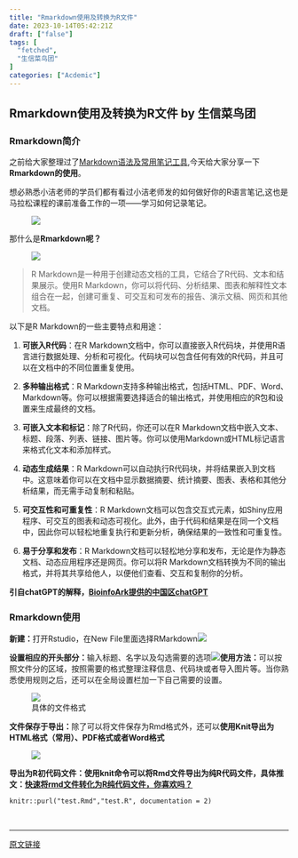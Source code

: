 ```yaml
---
title: "Rmarkdown使用及转换为R文件"
date: 2023-10-14T05:42:21Z
draft: ["false"]
tags: [
  "fetched",
  "生信菜鸟团"
]
categories: ["Acdemic"]
---
```

Rmarkdown使用及转换为R文件 by 生信菜鸟团
------
<div><section data-tool="mdnice编辑器" data-website="https://www.mdnice.com"><h3 data-tool="mdnice编辑器"><span data-remoteid="c1697196611565" data-cacheurl="https://files.mdnice.com/mountain_1.png"></span><span></span><span>Rmarkdown简介</span><span></span></h3><p data-tool="mdnice编辑器">之前给大家整理过了<a href="https://mp.weixin.qq.com/s?__biz=MzUzMTEwODk0Ng==&amp;mid=2247515914&amp;idx=1&amp;sn=0d7debecdeae01f287288f4e75080dbb&amp;scene=21#wechat_redirect" data-linktype="2">Markdown语法及常用笔记工具</a>,今天给大家分享一下<strong>Rmarkdown的使用</strong>。</p><p data-tool="mdnice编辑器">想必熟悉小洁老师的学员们都有看过小洁老师发的如何做好你的R语言笔记,这也是马拉松课程的课前准备工作的一项——学习如何记录笔记。</p><figure data-tool="mdnice编辑器"><img data-ratio="0.5266881028938907" data-src="https://mmbiz.qpic.cn/mmbiz_png/iaRJcrq2LosibXEAUicA3uFEziatI2J9bDgHXibpIgGIQhWficptibH2xG8hRuwdLibHaGZdJ0Dl1gsKaYuF5TM7EC8icGA/640?wx_fmt=png" data-type="png" data-w="1555" src="https://mmbiz.qpic.cn/mmbiz_png/iaRJcrq2LosibXEAUicA3uFEziatI2J9bDgHXibpIgGIQhWficptibH2xG8hRuwdLibHaGZdJ0Dl1gsKaYuF5TM7EC8icGA/640?wx_fmt=png"></figure><p data-tool="mdnice编辑器">那什么是<strong>Rmarkdown呢？</strong></p><figure data-tool="mdnice编辑器"><img data-ratio="0.4782608695652174" data-src="https://mmbiz.qpic.cn/mmbiz_png/iaRJcrq2LosibXEAUicA3uFEziatI2J9bDgHeP313oNgKknRgflPKpzTzlSQ9FVzLLwztbINB30IiaJdcibwIaynhVVQ/640?wx_fmt=png" data-type="png" data-w="506" src="https://mmbiz.qpic.cn/mmbiz_png/iaRJcrq2LosibXEAUicA3uFEziatI2J9bDgHeP313oNgKknRgflPKpzTzlSQ9FVzLLwztbINB30IiaJdcibwIaynhVVQ/640?wx_fmt=png"></figure><blockquote data-tool="mdnice编辑器"><p>R Markdown是一种用于创建动态文档的工具，它结合了R代码、文本和结果展示。使用R Markdown，你可以将代码、分析结果、图表和解释性文本组合在一起，创建可重复、可交互和可发布的报告、演示文稿、网页和其他文档。</p></blockquote><p data-tool="mdnice编辑器">以下是R Markdown的一些主要特点和用途：</p><ol data-tool="mdnice编辑器"><li><section><p><strong>可嵌入R代码</strong>：在R Markdown文档中，你可以直接嵌入R代码块，并使用R语言进行数据处理、分析和可视化。代码块可以包含任何有效的R代码，并且可以在文档中的不同位置重复使用。</p></section></li><li><section><p><strong>多种输出格式</strong>：R Markdown支持多种输出格式，包括HTML、PDF、Word、Markdown等。你可以根据需要选择适合的输出格式，并使用相应的R包和设置来生成最终的文档。</p></section></li><li><section><p><strong>可嵌入文本和标记</strong>：除了R代码，你还可以在R Markdown文档中嵌入文本、标题、段落、列表、链接、图片等。你可以使用Markdown或HTML标记语言来格式化文本和添加样式。</p></section></li><li><section><p><strong>动态生成结果</strong>：R Markdown可以自动执行R代码块，并将结果嵌入到文档中。这意味着你可以在文档中显示数据摘要、统计摘要、图表、表格和其他分析结果，而无需手动复制和粘贴。</p></section></li><li><section><p><strong>可交互性和可重复性</strong>：R Markdown文档可以包含交互式元素，如Shiny应用程序、可交互的图表和动态可视化。此外，由于代码和结果是在同一个文档中，因此你可以轻松地重复执行和更新分析，确保结果的一致性和可重复性。</p></section></li><li><section><p><strong>易于分享和发布</strong>：R Markdown文档可以轻松地分享和发布，无论是作为静态文档、动态应用程序还是网页。你可以将R Markdown文档转换为不同的输出格式，并将其共享给他人，以便他们查看、交互和复制你的分析。</p></section></li></ol><p data-tool="mdnice编辑器"><strong>引自chatGPT的解释，<a href="https://mp.weixin.qq.com/s?__biz=MzAxMDkxODM1Ng==&amp;mid=2247523773&amp;idx=1&amp;sn=75c7726c348c16a20ccb5f00ca032379&amp;scene=21#wechat_redirect" data-linktype="2">BioinfoArk提供的中国区chatGPT</a></strong></p><h3 data-tool="mdnice编辑器"><span data-remoteid="c1697196611566" data-cacheurl="https://files.mdnice.com/mountain_1.png"></span><span></span><span>Rmarkdown使用</span><span></span></h3><p data-tool="mdnice编辑器"><strong>新建：</strong>打开Rstudio，在New File里面选择RMarkdown<img data-ratio="0.6094961240310077" data-src="https://mmbiz.qpic.cn/mmbiz_png/iaRJcrq2LosibXEAUicA3uFEziatI2J9bDgHTHYHW0SsHlIaiaQqicQlPI5zgL7GH2LjSAc8eTYnV9Oy6iaBvOCOibaUPA/640?wx_fmt=png" data-type="png" data-w="1032" src="https://mmbiz.qpic.cn/mmbiz_png/iaRJcrq2LosibXEAUicA3uFEziatI2J9bDgHTHYHW0SsHlIaiaQqicQlPI5zgL7GH2LjSAc8eTYnV9Oy6iaBvOCOibaUPA/640?wx_fmt=png"></p><p data-tool="mdnice编辑器"><strong>设置相应的开头部分：</strong>输入标题、名字以及勾选需要的选项<img data-ratio="0.9013282732447818" data-src="https://mmbiz.qpic.cn/mmbiz_png/iaRJcrq2LosibXEAUicA3uFEziatI2J9bDgHTQtWeotaYXE6EKkGMchkBtxg2X0OELW8cQ8mFQBibYb3Ls4O2xeib6Lg/640?wx_fmt=png" data-type="png" data-w="527" src="https://mmbiz.qpic.cn/mmbiz_png/iaRJcrq2LosibXEAUicA3uFEziatI2J9bDgHTQtWeotaYXE6EKkGMchkBtxg2X0OELW8cQ8mFQBibYb3Ls4O2xeib6Lg/640?wx_fmt=png"><strong>使用方法：</strong>可以按照文件分的区域，按照需要的格式整理注释信息、代码块或者导入图片等。当你熟悉使用规则之后，还可以在全局设置栏加一下自己需要的设置。</p><figure data-tool="mdnice编辑器"><img data-ratio="0.8147792706333973" data-src="https://mmbiz.qpic.cn/mmbiz_png/iaRJcrq2LosibXEAUicA3uFEziatI2J9bDgHltb6wPB2xEyPZIHsCutaRjzic9hcfHLrfbHFkmlIqMnyOtWstZJfxnw/640?wx_fmt=png" data-type="png" data-w="1042" src="https://mmbiz.qpic.cn/mmbiz_png/iaRJcrq2LosibXEAUicA3uFEziatI2J9bDgHltb6wPB2xEyPZIHsCutaRjzic9hcfHLrfbHFkmlIqMnyOtWstZJfxnw/640?wx_fmt=png"><figcaption>具体的文件格式</figcaption></figure><p data-tool="mdnice编辑器"><strong>文件保存于导出：</strong>除了可以将文件保存为Rmd格式外，还可以<strong>使用Knit导出为HTML格式（常用）、PDF格式或者Word格式</strong></p><figure data-tool="mdnice编辑器"><img data-ratio="0.5409067222511725" data-src="https://mmbiz.qpic.cn/mmbiz_png/iaRJcrq2LosibXEAUicA3uFEziatI2J9bDgHWWfJ43gDYlmuJylJxsy6cAdcoZHfHWe7tViboEbpfIE1HV5UkvLqNcw/640?wx_fmt=png" data-type="png" data-w="1919" src="https://mmbiz.qpic.cn/mmbiz_png/iaRJcrq2LosibXEAUicA3uFEziatI2J9bDgHWWfJ43gDYlmuJylJxsy6cAdcoZHfHWe7tViboEbpfIE1HV5UkvLqNcw/640?wx_fmt=png"></figure><p data-tool="mdnice编辑器"><strong>导出为R初代码文件：使用knit命令可以将Rmd文件导出为纯R代码文件，具体推文：<a href="https://mp.weixin.qq.com/s?__biz=MzAxMDkxODM1Ng==&amp;mid=2247511906&amp;idx=2&amp;sn=b748a7c593aacd447816fb09b8cea32c&amp;scene=21#wechat_redirect" data-linktype="2">快速将rmd文件转化为R纯代码文件，你喜欢吗？</a></strong></p><pre data-tool="mdnice编辑器"><span data-remoteid="c1697196611567" data-cacheurl="https://files.mdnice.com/user/3441/876cad08-0422-409d-bb5a-08afec5da8ee.svg"></span><code>knitr::purl(<span>"test.Rmd"</span>,<span>"test.R"</span>, documentation = 2)<br></code></pre></section><p><br></p><p><mp-style-type data-value="10000"></mp-style-type></p></div>  
<hr>
<a href="https://mp.weixin.qq.com/s/2u56NZUYvobDMhuYjzLLSw",target="_blank" rel="noopener noreferrer">原文链接</a>
